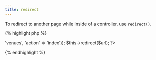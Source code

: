 ```yaml
---
title: redirect
---
```

To redirect to another page while inside of a controller, use `redirect()`.

{% highlight php %}
<?php
$url = MvcRouter::admin_url(array('controller' => 'venues', 'action' => 'index'));
$this->redirect($url);
?>
{% endhighlight %}